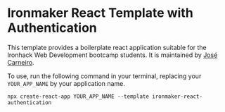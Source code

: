# Ironmaker React Template with Authentication

This template provides a boilerplate react application suitable for the Ironhack Web Development bootcamp students. It is maintained by [José Carneiro](mailto:contact@josecarnei.ro).

To use, run the following command in your terminal, replacing your `YOUR_APP_NAME` by your application name.

```
npx create-react-app YOUR_APP_NAME --template ironmaker-react-authentication
```
